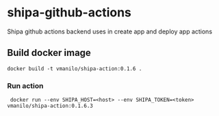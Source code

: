 # shipa-github-actions

Shipa github actions backend uses in create app and deploy app actions

## Build docker image

    docker build -t vmanilo/shipa-action:0.1.6 .


### Run action

     docker run --env SHIPA_HOST=<host> --env SHIPA_TOKEN=<token> vmanilo/shipa-action:0.1.6.3